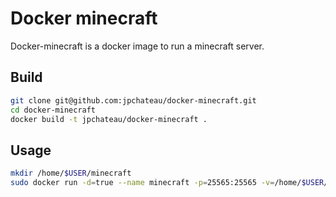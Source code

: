 Docker minecraft
================

Docker-minecraft is a docker image to run a minecraft server.

## Build

```bash
git clone git@github.com:jpchateau/docker-minecraft.git
cd docker-minecraft
docker build -t jpchateau/docker-minecraft .
```

## Usage

```bash
mkdir /home/$USER/minecraft
sudo docker run -d=true --name minecraft -p=25565:25565 -v=/home/$USER/minecraft:/data jpchateau/docker-minecraft
```
